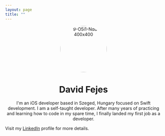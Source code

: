 ```yaml
---
layout: page
title: ""
---
```


<div style="text-align: center"><img src="https://i.ibb.co/YfVckJY/9-O5i1-Ndu-400x400.jpg" alt="9-O5i1-Ndu-400x400" border="0" width=150 height=150 style="border-radius:50%"></div>
<div style="text-align: center"><h1 style="font-size:200%;">David Fejes</h1></div>
<div style="text-align: center">I'm an iOS developer based in Szeged, Hungary focused on Swift development.
I am a self-taught developer. After many years of practicing and learning how to code in my spare time, I finally landed my first job as a developer.
  
</div>

Visit my [LinkedIn](https://www.linkedin.com/in/dávid-fejes-b02316212/) profile for more details.



